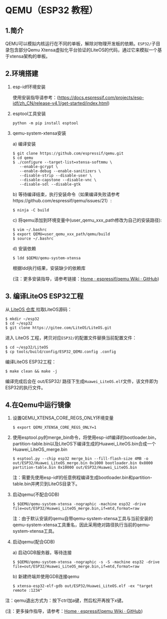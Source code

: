 # QEMU（ESP32 教程）

## 1.简介

QEMU可以模拟内核运行在不同的单板，解除对物理开发板的依赖。`ESP32/`子目录包含部分Qemu Xtensa虚拟化平台验证的LiteOS的代码，通过它来模拟一个基于xtensa架构的单板。


## 2.环境搭建

   1. esp-idf环境安装

      使用安装指导请参考：(https://docs.espressif.com/projects/esp-idf/zh_CN/release-v4.1/get-started/index.html)

   2. esptool工具安装

      ```shell
      python -m pip install esptool
      ```

   3. qemu-system-xtensa安装

      a) 编译安装

         ```shell
         $ git clone https://github.com/espressif/qemu.git
         $ cd qemu
         $ ./configure --target-list=xtensa-softmmu \
            --enable-gcrypt \
            --enable-debug --enable-sanitizers \
            --disable-strip --disable-user \
            --disable-capstone --disable-vnc \
            --disable-sdl --disable-gtk
         ```

      b) 等待编译结束，执行安装命令（如果编译失败请参考https://github.com/espressif/qemu/issues/21）:

         ```shell
         $ ninja -C build
         ```

      c) 将qemu添加到环境变量中(user_qemu_xxx_path修改为自己的安装路径):

         ```shell
         $ vim ~/.bashrc
         $ export QEMU=user_qemu_xxx_path/qemu/build
         $ source ~/.bashrc
         ```

      d) 安装依赖

         ```shell
         $ ldd $QEMU/qemu-system-xtensa
         ```

         根据ldd执行结果，安装缺少的依赖库

         (注：更多安装指导，请参考链接：[Home · espressif/qemu Wiki · GitHub](https://github.com/espressif/qemu/wiki#configure))

## 3. 编译LiteOS ESP32工程

   从<a href="https://gitee.com/LiteOS/LiteOS.git" target="_blank"> LiteOS 仓库 </a>拉取LiteOS源码：

   ```shell
   $ mkdir ~/esp32
   $ cd ~/esp32
   $ git clone https://gitee.com/LiteOS/LiteOS.git
   ```

   进入 LiteOS 工程，拷贝对应`ESP32/`的配置文件替换当前配置文件：

   ```shell
   $ cd ~/esp32/LiteOS
   $ cp tools/build/config/ESP32_QEMU.config .config
   ```

   编译LiteOS ESP32工程：

   ```shell
   $ make clean && make -j
   ```

   编译完成后会在 out/ESP32/ 路径下生成`Huawei_LiteOS.elf`文件，该文件即为ESP32的执行文件。

## 4.在Qemu中运行镜像

   1. 设置QEMU_XTENSA_CORE_REGS_ONLY环境变量

      ```shell
      $ export QEMU_XTENSA_CORE_REGS_ONLY=1
      ```

   2. 使用esptool.py的merge_bin命令，将使用esp-idf编译的bootloader.bin，partition-table.bin以及LiteOS下编译生成的Huawei_LiteOS.bin合成一个Huawei_LiteOS_merge.bin

      ```shell
      $ esptool.py --chip esp32 merge_bin --fill-flash-size 4MB -o out/ESP32/Huawei_LiteOS_merge.bin 0x1000 bootloader.bin 0x8000 partition-table.bin 0x10000 out/ESP32/Huawei_LiteOS.bin
      ```

      注：需要先使用esp-idf的任意例程编译生成bootloader.bin和partition-table.bin并拷贝到LiteOS目录下。

   3. 启动qemu(不配合GDB)

      ```shell
      $ $QEMU/qemu-system-xtensa -nographic -machine esp32 -drive file=out/ESP32/Huawei_LiteOS_merge.bin,if=mtd,format=raw
      ```

      注：由于默认安装的qemu自带qemu-system-xtensa工具与当前安装的qemu-system-xtensa工具重名，因此采用绝对路径执行当前的qemu-system-xtensa工具。

   4. 启动qemu(配合GDB)

      a) 启动GDB服务器，等待连接

      ```shell
      $ $QEMU/qemu-system-xtensa -nographic -s -S -machine esp32 -drive file=out/ESP32/Huawei_LiteOS_merge.bin,if=mtd,format=raw
      ```

      b) 新建终端并使用GDB连接qemu
      
      ```shell
      $ xtensa-esp32-elf-gdb out/ESP32/Huawei_LiteOS.elf -ex "target remote :1234"
      ```

   注：qemu退出方式为：按下ctrl加a键，然后松开再按下x键。

(注：更多操作指导，请参考：[Home · espressif/qemu Wiki · GitHub](https://github.com/espressif/qemu/wiki#configure))

